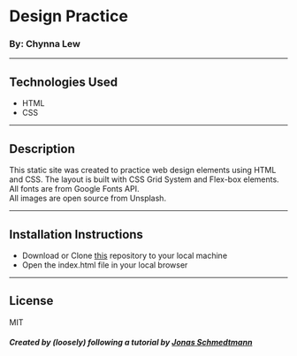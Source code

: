 # Design Practice

### By: Chynna Lew

<hr/>

## Technologies Used

* HTML
* CSS

<hr/>

## Description

This static site was created to practice web design elements using HTML and CSS. 
The layout is built with CSS Grid System and Flex-box elements. 
<br/>
All fonts are from Google Fonts API. 
<br/>
All images are open source from Unsplash.
<hr/>

## Installation Instructions

* Download or Clone [this](https://github.com/chynnalew/design-practice) repository to your local machine
* Open the index.html file in your local browser

<hr/>

## License

MIT

##### Created by (loosely) following a tutorial by [Jonas Schmedtmann](https://www.youtube.com/channel/UCNsU-y15AwmU2Q8QTQJG1jw)

